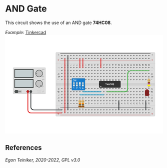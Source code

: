 # AND Gate

This circuit shows the use of an AND gate **74HC08**.

_Example:_ [Tinkercad](https://www.tinkercad.com/things/4EFEN43apvx)
![AND Gate](gate-and.png)



## References


*Egon Teiniker, 2020-2022, GPL v3.0* 
